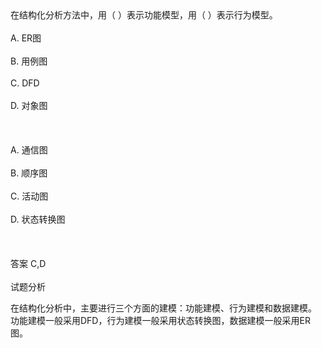 <div class="detail lh2">在结构化分析方法中，用（  ）表示功能模型，用（  ）表示行为模型。<br/><br/>A. ER图<br/><br/>B. 用例图<br/><br/>C. DFD<br/><br/>D. 对象图<br/><br/><br/><br/>A. 通信图<br/><br/>B. 顺序图<br/><br/>C. 活动图<br/><br/>D. 状态转换图<br/><br/><br/><br/>答案 C,D<br/><br/>试题分析<br/><p>在结构化分析中，主要进行三个方面的建模：功能建模、行为建模和数据建模。<br/>
功能建模一般采用DFD，行为建模一般采用状态转换图，数据建模一般采用ER图。</p></div>